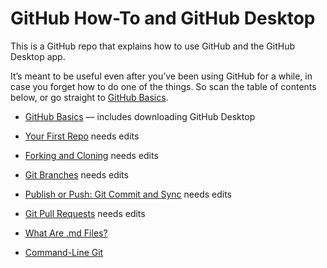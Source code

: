 # GitHub How-To and GitHub Desktop

This is a GitHub repo that explains how to use GitHub and the GitHub Desktop app.

It’s meant to be useful even after you’ve been using GitHub for a while, in case you forget how to do one of the things. So scan the table of contents below, or go straight to [GitHub Basics](github_basics/).

* [GitHub Basics](github_basics/) &mdash; includes downloading GitHub Desktop
* [Your First Repo](start_a_new_repo/) needs edits
* [Forking and Cloning](forking_and_cloning/) needs edits
* [Git Branches](git_branches/) needs edits
* [Publish or Push: Git Commit and Sync](git_commit_and_sync/) needs edits
* [Git Pull Requests](git_pull_requests/) needs edits
* [What Are .md Files?](what_are_md_files/)
* [Command-Line Git](command_line_git)
